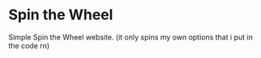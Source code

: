 # Spin the Wheel

Simple Spin the Wheel website. (it only spins my own options that i put in the code rn)

